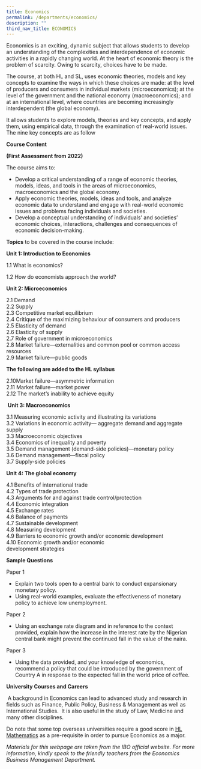 ```yaml
---
title: Economics
permalink: /departments/economics/
description: ""
third_nav_title: ECONOMICS
---
```

Economics is an exciting, dynamic subject that allows students to develop an understanding of the complexities and interdependence of economic activities in a rapidly changing world. At the heart of economic theory is the problem of scarcity. Owing to scarcity, choices have to be made.

The course, at both HL and SL, uses economic theories, models and key concepts to examine the ways in which these choices are made: at the level of producers and consumers in individual markets (microeconomics); at the level of the government and the national economy (macroeconomics); and at an international level, where countries are becoming increasingly interdependent (the global economy).

It allows students to explore models, theories and key concepts, and apply them, using empirical data, through the examination of real-world issues. The nine key concepts are as follow


**Course Content**

**(First Assessment from 2022)**

The course aims to:

*   Develop a critical understanding of a range of economic theories, models, ideas, and tools in the areas of microeconomics, macroeconomics and the global economy.
*   Apply economic theories, models, ideas and tools, and analyze economic data to understand and engage with real-world economic issues and problems facing individuals and societies.
*   Develop a conceptual understanding of individuals’ and societies’ economic choices, interactions, challenges and consequences of economic decision-making.

**Topics** to be covered in the course include:

**Unit 1: Introduction to Economics**

1.1 What is economics?

1.2 How do economists approach the world?

**Unit 2: Microeconomics**

2.1 Demand   
2.2 Supply   
2.3 Competitive market equilibrium   
2.4 Critique of the maximizing behaviour of consumers and producers   
2.5 Elasticity of demand   
2.6 Elasticity of supply   
2.7 Role of government in microeconomics   
2.8 Market failure—externalities and common pool or common access resources   
2.9 Market failure—public goods

**The following are added to the HL syllabus**

2.10Market failure—asymmetric information   
2.11 Market failure—market power   
2.12 The market’s inability to achieve equity

 **Unit 3: Macroeconomics**

3.1 Measuring economic activity and illustrating its variations   
3.2 Variations in economic activity— aggregate demand and aggregate supply   
3.3 Macroeconomic objectives   
3.4 Economics of inequality and poverty   
3.5 Demand management (demand-side policies)—monetary policy   
3.6 Demand management—fiscal policy   
3.7 Supply-side policies

**Unit 4: The global economy**

4.1 Benefits of international trade   
4.2 Types of trade protection   
4.3 Arguments for and against trade control/protection   
4.4 Economic integration   
4.5 Exchange rates   
4.6 Balance of payments   
4.7 Sustainable development   
4.8 Measuring development   
4.9 Barriers to economic growth and/or economic development   
4.10 Economic growth and/or economic   
development strategies

**Sample Questions**

Paper 1

*   Explain two tools open to a central bank to conduct expansionary monetary policy.
*   Using real-world examples, evaluate the effectiveness of monetary policy to achieve low unemployment.

Paper 2

*   Using an exchange rate diagram and in reference to the context provided, explain how the increase in the interest rate by the Nigerian central bank might prevent the continued fall in the value of the naira.

Paper 3

*   Using the data provided, and your knowledge of economics, recommend a policy that could be introduced by the government of Country A in response to the expected fall in the world price of coffee.

**University Courses and Careers**

 A background in Economics can lead to advanced study and research in fields such as Finance, Public Policy, Business & Management as well as International Studies.  It is also useful in the study of Law, Medicine and many other disciplines.

Do note that some top overseas universities require a good score in <u>HL Mathematics</u> as a pre-requisite in order to pursue Economics as a major.

_Materials for this webpage are taken from the IBO official website. For more information, kindly speak to the friendly teachers from the Economics Business Management Department._